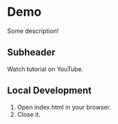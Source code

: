 # Demo

Some description!

## Subheader

Watch tutorial on YouTube.

## Local Development

1. Open index.html in your browser.
2. Close it.
